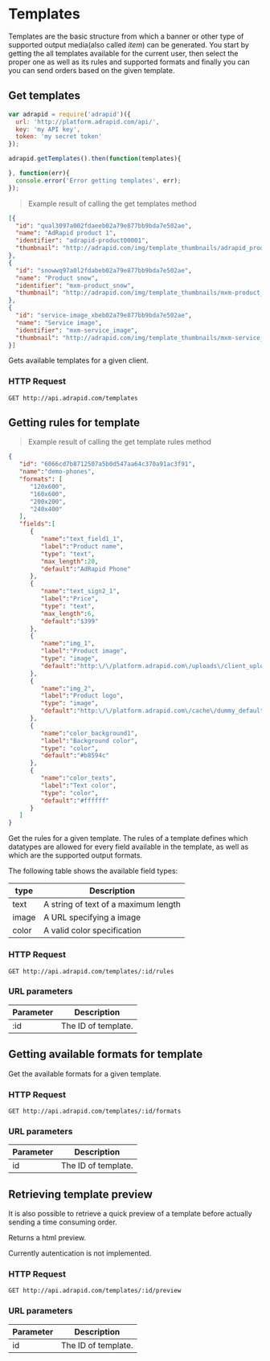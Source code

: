 # Templates

Templates are the basic structure from which a banner or other type of
supported output media(also called *item*) can be generated.
You start by getting the all templates available for the current user, then select the
proper one as well as its rules and supported formats and finally you can you can
send orders based on the given template.

## Get templates

```javascript
var adrapid = require('adrapid')({
  url: 'http://platform.adrapid.com/api/',
  key: 'my API key',
  token: 'my secret token'
});

adrapid.getTemplates().then(function(templates){

}, function(err){
  console.error('Error getting templates', err);
});

```

> Example result of calling the get templates method

```json
[{
  "id": "qual3097a002fdaeeb02a79e877bb9bda7e502ae",
  "name": "AdRapid product 1",
  "identifier": "adrapid-product00001",
  "thumbnail": "http://adrapid.com/img/template_thumbnails/adrapid_product1_videothumbnail.jpg"
},
{
  "id": "snowwq97a0l2fdabeb02a79e877bb9bda7e502ae",
  "name": "Product snow",
  "identifier": "mxm-product_snow",
  "thumbnail": "http://adrapid.com/img/template_thumbnails/mxm-product_snow_videothumbnail.jpg"
},
{
  "id": "service-image_xbeb02a79e877bb9bda7e502ae",
  "name": "Service image",
  "identifier": "mxm-service_image",
  "thumbnail": "http://adrapid.com/img/template_thumbnails/mxm-service_image.jpg"
}]
```

Gets available templates for a given client.

### HTTP Request

`GET http://api.adrapid.com/templates`


## Getting rules for template

> Example result of calling the get template rules method

```json
{
   "id": "6066cd7b8712507a5b0d547aa64c370a91ac3f91",
   "name":"demo-phones",
   "formats": [
      "120x600",
      "160x600",
      "200x200",
      "240x400"
   ],
   "fields":[
      {
         "name":"text_field1_1",
         "label":"Product name",
         "type": "text",
         "max_length":20,
         "default":"AdRapid Phone"
      },
      {
         "name":"text_sign2_1",
         "label":"Price",
         "type": "text",
         "max_length":6,
         "default":"$399"
      },
      {
         "name":"img_1",
         "label":"Product image",
         "type": "image",
         "default":"http:\/\/platform.adrapid.com\/uploads\/client_uploads\/demo\/img\/b73f2d_ebf9_phone1024x1024.png"
      },
      {
         "name":"img_2",
         "label":"Product logo",
         "type": "image",
         "default":"http:\/\/platform.adrapid.com\/cache\/dummy_default\/logos-demo-mobile_pads\/adrapid_white.png"
      },
      {
         "name":"color_background1",
         "label":"Background color",
         "type": "color",
         "default":"#b8594c"
      },
      {
         "name":"color_texts",
         "label":"Text color",
         "type": "color",
         "default":"#ffffff"
      }
   ]
}
```

Get the rules for a given template. The rules of a template defines which
datatypes are allowed for every field available in the template, as well as
which are the supported output formats.

The following table shows the available field types:

type | Description
--------- | -----------
text | A string of text of a maximum length
image | A URL specifying a image
color | A valid color specification

### HTTP Request

`GET http://api.adrapid.com/templates/:id/rules`


### URL parameters

Parameter | Description
--------- | -----------
:id | The ID of template.

## Getting available formats for template

Get the available formats for a given template.

### HTTP Request

`GET http://api.adrapid.com/templates/:id/formats`

### URL parameters

Parameter | Description
--------- | -----------
id | The ID of template.



## Retrieving template preview

It is also possible to retrieve a quick preview of a template before actually sending
a time consuming order.

Returns a html preview.

<aside class="warning">Currently autentication is not implemented.</aside>

### HTTP Request

`GET http://api.adrapid.com/templates/:id/preview`

### URL parameters

Parameter | Description
--------- | -----------
id | The ID of template.

